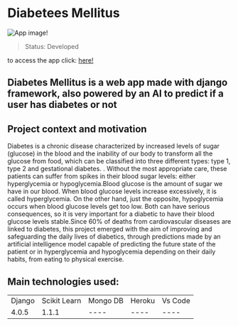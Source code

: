 # Diabetees Mellitus

![App image!](https://drive.google.com/file/d/1DOeJybGWo_wb4qDGsBxPMsreqlloegVM/view?usp=sharing)

> Status: Developed


to access the app click: <a href="https://diabetesmellitusai.herokuapp.com/">here!</a> 


## Diabetes Mellitus is a web app made with django framework, also powered by an AI to predict if a user has diabetes or not


## Project context and motivation


Diabetes is a chronic disease characterized by increased levels of sugar (glucose) in the blood and the inability of our body to transform all the glucose from food, which can be classified into three different types: type 1, type 2 and gestational diabetes. . Without the most appropriate care, these patients can suffer from spikes in their blood sugar levels: either hyperglycemia or hypoglycemia.Blood glucose is the amount of sugar we have in our blood. When blood glucose levels increase excessively, it is called hyperglycemia. On the other hand, just the opposite, hypoglycemia occurs when blood glucose levels get too low. Both can have serious consequences, so it is very important for a diabetic to have their blood glucose levels stable.Since 60% of deaths from cardiovascular diseases are linked to diabetes, this project emerged with the aim of improving and safeguarding the daily lives of diabetics, through predictions made by an artificial intelligence model capable of predicting the future state of the patient or in hyperglycemia and hypoglycemia depending on their daily habits, from eating to physical exercise.


## Main technologies used:

<table>
  <tr>
    <td>Django</td>
    <td>Scikit Learn</td>
    <td>Mongo DB</td>
    <td>Heroku</td>
    <td>Vs Code</td>
  </tr>
  <tr>
    <td>4.0.5</td>
    <td>1.1.1</td>
    <td>----</td>
    <td>----</td>
    <td>----</td>
  </tr>
</table>  
